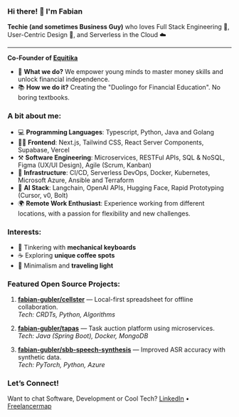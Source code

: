 ### Hi there! 👋 I'm Fabian

**Techie (and sometimes Business Guy)** who loves Full Stack Engineering 🤖, User-Centric Design 👋, and Serverless in the Cloud ☁️

---

**Co-Founder of [Equitika](https://www.linkedin.com/company/equitika)**

- 🌟 **What we do?** We empower young minds to master money skills and unlock financial independence.
- 📚 **How we do it?** Creating the "Duolingo for Financial Education". No boring textbooks. 

### A bit about me:
- 💻 **Programming Languages**: Typescript, Python, Java and Golang
- 🧑‍💻 **Frontend**: Next.js, Tailwind CSS, React Server Components, Supabase, Vercel
- ⚒️ **Software Engineering**: Microservices, RESTFul APIs, SQL & NoSQL, Figma (UX/UI Design), Agile (Scrum, Kanban)
- 🚀 **Infrastructure**: CI/CD, Serverless DevOps, Docker, Kubernetes, Microsoft Azure, Ansible and Terraform
- 🤖 **AI Stack**: Langchain, OpenAI APIs, Hugging Face, Rapid Prototyping (Cursor, v0, Bolt)
- 🌍 **Remote Work Enthusiast**: Experience working from different locations, with a passion for flexibility and new challenges.

### Interests:
- 🔧 Tinkering with **mechanical keyboards**
- ☕ Exploring **unique coffee spots**
- 🧳 Minimalism and **traveling light**

### Featured Open Source Projects:
1. **[fabian-gubler/cellster](https://github.com/fabian-gubler/cellster)** — Local-first spreadsheet for offline collaboration.  
   *Tech: CRDTs, Python, Algorithms*

2. **[fabian-gubler/tapas](https://github.com/fabian-gubler/tapas)** — Task auction platform using microservices.  
   *Tech: Java (Spring Boot), Docker, MongoDB*

3. **[fabian-gubler/sbb-speech-synthesis](https://github.com/fabian-gubler/sbb-speech-synthesis)** — Improved ASR accuracy with synthetic data.  
   *Tech: PyTorch, Python, Azure*

### Let’s Connect!
Want to chat Software, Development or Cool Tech? [LinkedIn](https://www.linkedin.com/in/fabian-gubler) • [Freelancermap](https://www.freelancermap.ch/profil/fabian-gubler)
